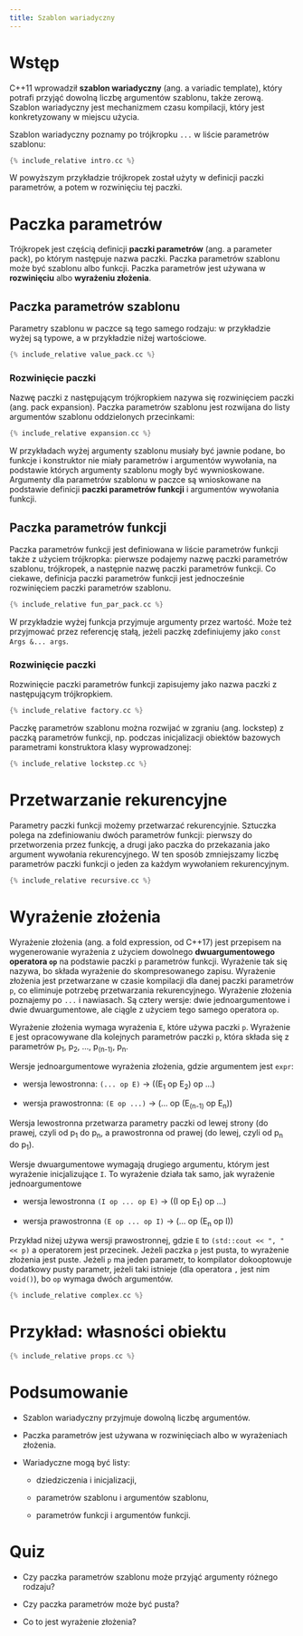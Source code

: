 ```yaml
---
title: Szablon wariadyczny
---
```


# Wstęp

C++11 wprowadził **szablon wariadyczny** (ang. a variadic template),
który potrafi przyjąć dowolną liczbę argumentów szablonu, także
zerową.  Szablon wariadyczny jest mechanizmem czasu kompilacji, który
jest konkretyzowany w miejscu użycia.

Szablon wariadyczny poznamy po trójkropku `...` w liście parametrów
szablonu:

```cpp
{% include_relative intro.cc %}
```

W powyższym przykładzie trójkropek został użyty w definicji paczki
parametrów, a potem w rozwinięciu tej paczki.

# Paczka parametrów

Trójkropek jest częścią definicji **paczki parametrów** (ang. a
parameter pack), po którym następuje nazwa paczki.  Paczka parametrów
szablonu może być szablonu albo funkcji.  Paczka parametrów jest
używana w **rozwinięciu** albo **wyrażeniu złożenia**.

## Paczka parametrów szablonu

Parametry szablonu w paczce są tego samego rodzaju: w przykładzie
wyżej są typowe, a w przykładzie niżej wartościowe.

```cpp
{% include_relative value_pack.cc %}
```

### Rozwinięcie paczki

Nazwę paczki z następującym trójkropkiem nazywa się rozwinięciem
paczki (ang. pack expansion).  Paczka parametrów szablonu jest
rozwijana do listy argumentów szablonu oddzielonych przecinkami:

```cpp
{% include_relative expansion.cc %}
```

W przykładach wyżej argumenty szablonu musiały być jawnie podane, bo
funkcje i konstruktor nie miały parametrów i argumentów wywołania, na
podstawie których argumenty szablonu mogły być wywnioskowane.
Argumenty dla parametrów szablonu w paczce są wnioskowane na podstawie
definicji **paczki parametrów funkcji** i argumentów wywołania
funkcji.

## Paczka parametrów funkcji

Paczka parametrów funkcji jest definiowana w liście parametrów funkcji
także z użyciem trójkropka: pierwsze podajemy nazwę paczki parametrów
szablonu, trójkropek, a następnie nazwę paczki parametrów funkcji.  Co
ciekawe, definicja paczki parametrów funkcji jest jednocześnie
rozwinięciem paczki parametrów szablonu.

```cpp
{% include_relative fun_par_pack.cc %}
```

W przykładzie wyżej funkcja przyjmuje argumenty przez wartość.  Może
też przyjmować przez referencję stałą, jeżeli paczkę zdefiniujemy jako
`const Args &... args`.

### Rozwinięcie paczki

Rozwinięcie paczki parametrów funkcji zapisujemy jako nazwa paczki z
następującym trójkropkiem.

```cpp
{% include_relative factory.cc %}
```

Paczkę parametrów szablonu można rozwijać w zgraniu (ang. lockstep) z
paczką parametrów funkcji, np. podczas inicjalizacji obiektów bazowych
parametrami konstruktora klasy wyprowadzonej:

```cpp
{% include_relative lockstep.cc %}
```

# Przetwarzanie rekurencyjne

Parametry paczki funkcji możemy przetwarzać rekurencyjnie.  Sztuczka
polega na zdefiniowaniu dwóch parametrów funkcji: pierwszy do
przetworzenia przez funkcję, a drugi jako paczka do przekazania jako
argument wywołania rekurencyjnego.  W ten sposób zmniejszamy liczbę
parametrów paczki funkcji o jeden za każdym wywołaniem rekurencyjnym.

```cpp
{% include_relative recursive.cc %}
```

# Wyrażenie złożenia

Wyrażenie złożenia (ang. a fold expression, od C++17) jest przepisem
na wygenerowanie wyrażenia z użyciem dowolnego **dwuargumentowego
operatora `op`** na podstawie paczki `p` parametrów funkcji.
Wyrażenie tak się nazywa, bo składa wyrażenie do skompresowanego
zapisu.  Wyrażenie złożenia jest przetwarzane w czasie kompilacji dla
danej paczki parametrów `p`, co eliminuje potrzebę przetwarzania
rekurencyjnego.  Wyrażenie złożenia poznajemy po `...` i nawiasach.
Są cztery wersje: dwie jednoargumentowe i dwie dwuargumentowe, ale
ciągle z użyciem tego samego operatora `op`.

Wyrażenie złożenia wymaga wyrażenia `E`, które używa paczki `p`.
Wyrażenie `E` jest opracowywane dla kolejnych parametrów paczki `p`,
która składa się z parametrów p<sub>1</sub>, p<sub>2</sub>, ...,
p<sub>(n-1)</sub>, p<sub>n</sub>.

Wersje jednoargumentowe wyrażenia złożenia, gdzie argumentem jest
`expr`:

* wersja lewostronna: `(... op E)` -> ((E<sub>1</sub> op E<sub>2</sub>) op ...)

* wersja prawostronna: `(E op ...)` -> (... op (E<sub>(n-1)</sub> op E<sub>n</sub>))

Wersja lewostronna przetwarza parametry paczki od lewej strony (do
prawej, czyli od p<sub>1</sub> do p<sub>n</sub>, a prawostronna od
prawej (do lewej, czyli od p<sub>n</sub> do p<sub>1</sub>).

Wersje dwuargumentowe wymagają drugiego argumentu, którym jest
wyrażenie inicjalizujące `I`.  To wyrażenie działa tak samo, jak
wyrażenie jednoargumentowe

* wersja lewostronna `(I op ... op E)` -> ((I op E<sub>1</sub>) op ...)

* wersja prawostronna `(E op ... op I)` -> (... op (E<sub>n</sub> op I))

Przykład niżej używa wersji prawostronnej, gdzie `E` to `(std::cout <<
", " << p)` a operatorem jest przecinek.  Jeżeli paczka `p` jest
pusta, to wyrażenie złożenia jest puste.  Jeżeli `p` ma jeden
parametr, to kompilator dokooptowuje dodatkowy pusty parametr, jeżeli
taki istnieje (dla operatora `,` jest nim `void()`), bo `op` wymaga
dwóch argumentów.

```cpp
{% include_relative complex.cc %}
```

# Przykład: własności obiektu

```cpp
{% include_relative props.cc %}
```

# Podsumowanie

* Szablon wariadyczny przyjmuje dowolną liczbę argumentów.

* Paczka parametrów jest używana w rozwinięciach albo w wyrażeniach
  złożenia.

* Wariadyczne mogą być listy:

  - dziedziczenia i inicjalizacji,

  - parametrów szablonu i argumentów szablonu,

  - parametrów funkcji i argumentów funkcji.

# Quiz

* Czy paczka parametrów szablonu może przyjąć argumenty różnego
  rodzaju?

* Czy paczka parametrów może być pusta?

* Co to jest wyrażenie złożenia?
